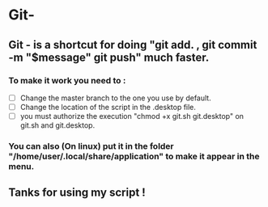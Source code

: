 # Git-

## Git - is a shortcut for doing "git add. , git commit -m "$message" git push" much faster.
### To make it work you need to : 
- [ ] Change the master branch to the one you use by default. 
- [ ] Change the location of the script in the .desktop file. 
- [ ] you must authorize the execution "chmod +x git.sh git.desktop" on git.sh and git.desktop. 

### You can also (On linux) put it in the folder "/home/user/.local/share/application" to make it appear in the menu.

## Tanks for using my script ! 
